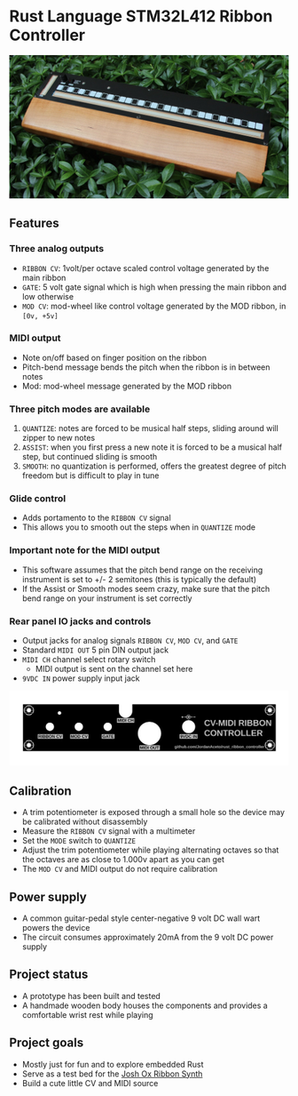 # Rust Language STM32L412 Ribbon Controller

![Photo of ribbon controller in nature](./images/front_angle.JPG)

## Features

### Three analog outputs
- `RIBBON CV`: 1volt/per octave scaled control voltage generated by the main ribbon
- `GATE`: 5 volt gate signal which is high when pressing the main ribbon and low otherwise
- `MOD CV`: mod-wheel like control voltage generated by the MOD ribbon, in `[0v, +5v]` 

### MIDI output
- Note on/off based on finger position on the ribbon
- Pitch-bend message bends the pitch when the ribbon is in between notes 
- Mod: mod-wheel message generated by the MOD ribbon

### Three pitch modes are available
1) `QUANTIZE`: notes are forced to be musical half steps, sliding around will zipper to new notes
2) `ASSIST`: when you first press a new note it is forced to be a musical half step, but continued sliding is smooth
3) `SMOOTH`: no quantization is performed, offers the greatest degree of pitch freedom but is difficult to play in tune

### Glide control
- Adds portamento to the `RIBBON CV` signal
- This allows you to smooth out the steps when in `QUANTIZE` mode

### Important note for the MIDI output
- This software assumes that the pitch bend range on the receiving instrument is set to +/- 2 semitones (this is typically the default)
- If the Assist or Smooth modes seem crazy, make sure that the pitch bend range on your instrument is set correctly

### Rear panel IO jacks and controls
- Output jacks for analog signals `RIBBON CV`, `MOD CV`, and `GATE`
- Standard `MIDI OUT` 5 pin DIN output jack
- `MIDI CH` channel select rotary switch
    - MIDI output is sent on the channel set here
- `9VDC IN` power supply input jack

![rear panel render](./hardware/jack_plate/docs/2D/ribbon_controller_jack_plate_front.svg)

## Calibration
- A trim potentiometer is exposed through a small hole so the device may be calibrated without disassembly
- Measure the `RIBBON CV` signal with a multimeter
- Set the `MODE` switch to `QUANTIZE`
- Adjust the trim potentiometer while playing alternating octaves so that the octaves are as close to 1.000v apart as you can get
- The `MOD CV` and MIDI output do not require calibration

## Power supply
- A common guitar-pedal style center-negative 9 volt DC wall wart powers the device
- The circuit consumes approximately 20mA from the 9 volt DC power supply

## Project status
- A prototype has been built and tested
- A handmade wooden body houses the components and provides a comfortable wrist rest while playing

## Project goals
- Mostly just for fun and to explore embedded Rust
- Serve as a test bed for the [Josh Ox Ribbon Synth](https://github.com/JordanAceto/josh_Ox_ribbon_synth)
- Build a cute little CV and MIDI source

